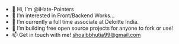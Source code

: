 - 👋 Hi, I’m @iHate-Pointers
- 👀 I’m interested in Front/Backend Works...
- 🌱 I’m currently a full time associate at Deloitte India.
- 💞️ I’m building free open source projects for anyone to fork or use!
- 📫 Get in touch with me! shoaibbhutia99@gmail.com

<!---
iHate-Pointers/iHate-Pointers is a ✨ special ✨ repository because its `README.md` (this file) appears on your GitHub profile.
You can click the Preview link to take a look at your changes.
--->
